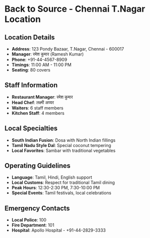# Back to Source - Chennai T.Nagar Location

## Location Details
- **Address**: 123 Pondy Bazaar, T.Nagar, Chennai - 600017
- **Manager**: रमेश कुमार (Ramesh Kumar)
- **Phone**: +91-44-4567-8909
- **Timings**: 11:00 AM - 11:00 PM
- **Seating**: 80 covers

## Staff Information
- **Restaurant Manager**: रमेश कुमार
- **Head Chef**: लक्ष्मी अय्यर
- **Waiters**: 6 staff members
- **Kitchen Staff**: 4 members

## Local Specialties
- **South Indian Fusion**: Dosa with North Indian fillings
- **Tamil Nadu Style Dal**: Special coconut tempering
- **Local Favorites**: Sambar with traditional vegetables

## Operating Guidelines
- **Language**: Tamil, Hindi, English support
- **Local Customs**: Respect for traditional Tamil dining
- **Peak Hours**: 12:30-2:30 PM, 7:30-10:00 PM
- **Special Events**: Tamil festivals, local celebrations

## Emergency Contacts
- **Local Police**: 100
- **Fire Department**: 101
- **Hospital**: Apollo Hospital - +91-44-2829-3333